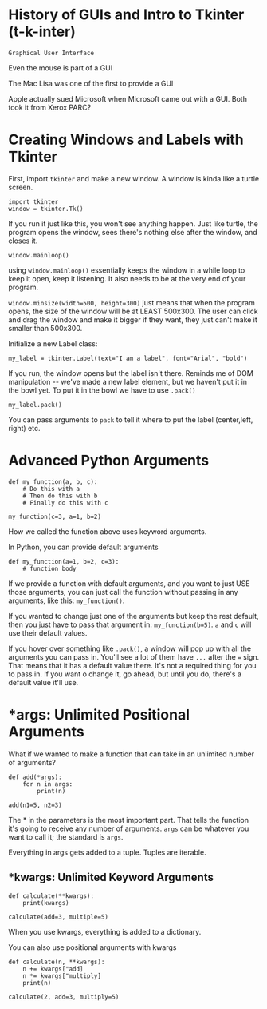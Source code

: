 # History of GUIs and Intro to Tkinter (t-k-inter)
`Graphical User Interface`

Even the mouse is part of a GUI

The Mac Lisa was one of the first to provide a GUI

Apple actually sued Microsoft when Microsoft came out with a GUI. Both took it from Xerox PARC? 

# Creating Windows and Labels with Tkinter

First, import `tkinter` and make a new window. A window is kinda like a turtle screen.

    import tkinter
    window = tkinter.Tk()

If you run it just like this, you won't see anything happen. Just like turtle, the program opens the window, sees there's nothing else after the window, and closes it. 

    window.mainloop()

using `window.mainloop()` essentially keeps the window in a while loop to keep it open, keep it listening. It also needs to be at the very end of your program.

`window.minsize(width=500, height=300)` just means that when the program opens, the size of the window will be at LEAST 500x300. The user can click and drag the window and make it bigger if they want, they just can't make it smaller than 500x300.

Initialize a new Label class:

    my_label = tkinter.Label(text="I am a label", font="Arial", "bold")

If you run, the window opens but the label isn't there. Reminds me of DOM manipulation -- we've made a new label element, but we haven't put it in the bowl yet. To put it in the bowl we have to use `.pack()`

    my_label.pack()

You can pass arguments to `pack` to tell it where to put the label (center,left, right) etc.

# Advanced Python Arguments

    def my_function(a, b, c): 
        # Do this with a
        # Then do this with b
        # Finally do this with c
    
    my_function(c=3, a=1, b=2)

How we called the function above uses keyword arguments.

In Python, you can provide default arguments

    def my_function(a=1, b=2, c=3):
        # function body
    
If we provide a function with default arguments, and you want to just USE those arguments, you can just call the function without passing in any arguments, like this: `my_function()`.

If you wanted to change just one of the arguments but keep the rest default, then you just have to pass that argument in: `my_function(b=5)`. `a` and `c` will use their default values.

If you hover over something like `.pack()`, a window will pop up with all the arguments you can pass in. You'll see a lot of them have `...` after the `=` sign. That means that it has a default value there. It's not a required thing for you to pass in. If you want o change it, go ahead, but until you do, there's a default value it'll use.

# *args: Unlimited Positional Arguments
What if we wanted to make a function that can take in an unlimited number of arguments? 

    def add(*args):
        for n in args: 
            print(n)
    
    add(n1=5, n2=3)

The * in the parameters is the most important part. That tells the function it's going to receive any number of arguments. `args` can be whatever you want to call it; the standard is `args`.

Everything in args gets added to a tuple. Tuples are iterable.

## *kwargs: Unlimited Keyword Arguments

    def calculate(**kwargs):
        print(kwargs)
    
    calculate(add=3, multiple=5)

When you use kwargs, everything is added to a dictionary.

You can also use positional arguments with kwargs

    def calculate(n, **kwargs): 
        n += kwargs["add]
        n *= kwargs["multiply]
        print(n)
    
    calculate(2, add=3, multiply=5)
